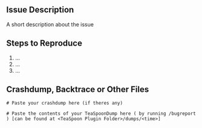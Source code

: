 ## Issue Description
<!--- Message me here: https://twitter.com/direct_messages/create/CortexPE for questions -->
A short description about the issue

## Steps to Reproduce
<!--- Help us to fix the issue by adding steps to reproduce it -->
1. ...
2. ...
3. ...

## Crashdump, Backtrace or Other Files
<!--- Please use gist or anything else and add links here -->
```text
# Paste your crashdump here (if theres any)
```
<!-- Privacy concerns about the TeaSpoonDumps? You can check out the code for yourself ;) As it doesn't collect any sensitive information other than in-depth server information -->
```text
# Paste the contents of your TeaSpoonDump here ( by running /bugreport ) [can be found at <TeaSpoon Plugin Folder>/dumps/<time>]
```